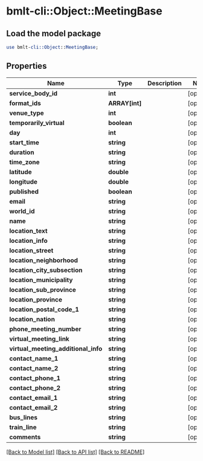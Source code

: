 # bmlt-cli::Object::MeetingBase

## Load the model package
```perl
use bmlt-cli::Object::MeetingBase;
```

## Properties
Name | Type | Description | Notes
------------ | ------------- | ------------- | -------------
**service_body_id** | **int** |  | [optional] 
**format_ids** | **ARRAY[int]** |  | [optional] 
**venue_type** | **int** |  | [optional] 
**temporarily_virtual** | **boolean** |  | [optional] 
**day** | **int** |  | [optional] 
**start_time** | **string** |  | [optional] 
**duration** | **string** |  | [optional] 
**time_zone** | **string** |  | [optional] 
**latitude** | **double** |  | [optional] 
**longitude** | **double** |  | [optional] 
**published** | **boolean** |  | [optional] 
**email** | **string** |  | [optional] 
**world_id** | **string** |  | [optional] 
**name** | **string** |  | [optional] 
**location_text** | **string** |  | [optional] 
**location_info** | **string** |  | [optional] 
**location_street** | **string** |  | [optional] 
**location_neighborhood** | **string** |  | [optional] 
**location_city_subsection** | **string** |  | [optional] 
**location_municipality** | **string** |  | [optional] 
**location_sub_province** | **string** |  | [optional] 
**location_province** | **string** |  | [optional] 
**location_postal_code_1** | **string** |  | [optional] 
**location_nation** | **string** |  | [optional] 
**phone_meeting_number** | **string** |  | [optional] 
**virtual_meeting_link** | **string** |  | [optional] 
**virtual_meeting_additional_info** | **string** |  | [optional] 
**contact_name_1** | **string** |  | [optional] 
**contact_name_2** | **string** |  | [optional] 
**contact_phone_1** | **string** |  | [optional] 
**contact_phone_2** | **string** |  | [optional] 
**contact_email_1** | **string** |  | [optional] 
**contact_email_2** | **string** |  | [optional] 
**bus_lines** | **string** |  | [optional] 
**train_line** | **string** |  | [optional] 
**comments** | **string** |  | [optional] 

[[Back to Model list]](../README.md#documentation-for-models) [[Back to API list]](../README.md#documentation-for-api-endpoints) [[Back to README]](../README.md)


